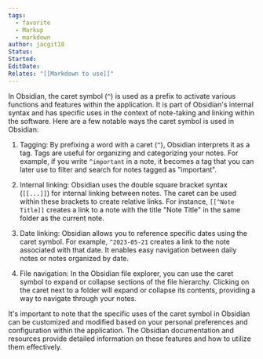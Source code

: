 ```yaml
---
tags:
  - favorite
  - Markup
  - markdown
author: jacgit18
Status: 
Started: 
EditDate: 
Relates: "[[Markdown to use]]"
---
```

In Obsidian, the caret symbol (`^`) is used as a prefix to activate various functions and features within the application. It is part of Obsidian's internal syntax and has specific uses in the context of note-taking and linking within the software. Here are a few notable ways the caret symbol is used in Obsidian:

1. Tagging: By prefixing a word with a caret (`^`), Obsidian interprets it as a tag. Tags are useful for organizing and categorizing your notes. For example, if you write `^important` in a note, it becomes a tag that you can later use to filter and search for notes tagged as "important".

2. Internal linking: Obsidian uses the double square bracket syntax (`[[...]]`) for internal linking between notes. The caret can be used within these brackets to create relative links. For instance, `[[^Note Title]]` creates a link to a note with the title "Note Title" in the same folder as the current note.

3. Date linking: Obsidian allows you to reference specific dates using the caret symbol. For example, `^2023-05-21` creates a link to the note associated with that date. It enables easy navigation between daily notes or notes organized by date.

4. File navigation: In the Obsidian file explorer, you can use the caret symbol to expand or collapse sections of the file hierarchy. Clicking on the caret next to a folder will expand or collapse its contents, providing a way to navigate through your notes.

It's important to note that the specific uses of the caret symbol in Obsidian can be customized and modified based on your personal preferences and configuration within the application. The Obsidian documentation and resources provide detailed information on these features and how to utilize them effectively.